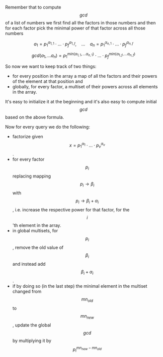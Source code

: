 Remember that to compute $$gcd$$ of a list of numbers we first find all the factors in those numbers and then for each factor pick the minimal power of that factor across all those numbers

$$a_1 = p_1^{\alpha_{1,1}}\cdot \ldots \cdot p_f^{\alpha_{1,f}},\ \ \ \ \ldots \ \ \ \ a_n = p_1^{\alpha_{n,1}}\cdot \ldots \cdot p_f^{\alpha_{n,f}}$$

$$gcd(a_1, \ldots a_n) = p_1^{min(\alpha_{1,1}, \ldots \alpha_{n,1})} \cdot \ldots \cdot p_f^{min(\alpha_{1,f}, \ldots \alpha_{n,f})}$$

So now we want to keep track of two things:

- for every position in the array a map of all the factors and their powers of the element at that position and
- globally, for every factor, a multiset of their powers across all elements in the array.

It's easy to initialize it at the beginning and it's also easy to compute initial $$gcd$$ based on the above formula.

Now for every query we do the following:

- factorize given $$x = p_1^{\alpha_1} \cdot \ldots \cdot p_v^{\alpha_v}$$.
- for every factor $$p_i$$ replacing mapping $$p_i \to \beta_i$$ with $$p_i \to \beta_i + \alpha_i$$, i.e. increase the respective power for that factor, for the $$i$$'th element in the array.
- in global multisets, for $$p_i$$, remove the old value of $$\beta_i$$ and instead add $$\beta_i + \alpha_i$$.
- if by doing so (in the last step) the minimal element in the multiset changed from $$mn_{old}$$ to $$mn_{new}$$, update the global $$gcd$$ by multiplying it by $$p_i^{mn_{new} - mn_{old}}$$

